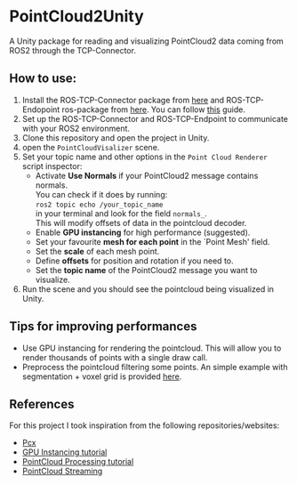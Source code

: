 # PointCloud2Unity
A Unity package for reading and visualizing PointCloud2 data coming from ROS2 through the TCP-Connector.

## How to use:
1. Install the ROS-TCP-Connector package from [here](https://github.com/Unity-Technologies/ROS-TCP-Connector) and ROS-TCP-Endopoint ros-package from [here](https://github.com/Unity-Technologies/ROS-TCP-Endpoint). You can follow [this](https://github.com/Unity-Technologies/Unity-Robotics-Hub/blob/main/tutorials/quick_setup.md) guide.
2. Set up the ROS-TCP-Connector and ROS-TCP-Endpoint to communicate with your ROS2 environment.
3. Clone this repository and open the project in Unity.
4. open the `PointCloudVisalizer` scene.  
5. Set your topic name and other options in the `Point Cloud Renderer` script inspector:  
    - Activate <b>Use Normals</b> if your PointCloud2 message contains normals.  
    You can check if it does by running:  
        ```ros2 topic echo /your_topic_name```   
        in your terminal and look for the field `normals_`.  
     This will modify offsets of data in the pointcloud decoder.  
    - Enable <b>GPU instancing</b> for high performance (suggested).  
    - Set your favourite  <b>mesh for each point</b> in the `Point Mesh' field.  
    - Set the <b>scale</b> of each mesh point.
    - Define <b>offsets</b> for position and rotation if you need to.
    - Set the <b>topic name</b> of the PointCloud2 message you want to visualize.
6. Run the scene and you should see the pointcloud being visualized in Unity.

## Tips for improving performances
- Use GPU instancing for rendering the pointcloud. This will allow you to render thousands of points with a single draw call.
- Preprocess the pointcloud filtering some points. An simple example with segmentation + voxel grid is provided [here](https://github.com/Hydran00/PC2-Filter-ROS2).


## References
For this project I took inspiration from the following repositories/websites:  
- [Pcx](https://github.com/keijiro/Pcx)
- [GPU Instancing tutorial](https://toqoz.fyi/thousands-of-meshes.html)
- [PointCloud Processing tutorial](https://sketchfab.com/blogs/community/tutorial-processing-point-cloud-data-unity/)
- [PointCloud Streaming](https://github.com/inmo-jang/unity_assets/tree/master/PointCloudStreaming)
